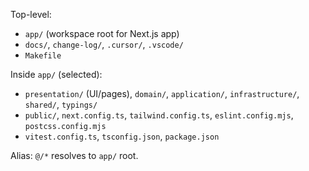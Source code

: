 Top-level:
- `app/` (workspace root for Next.js app)
- `docs/`, `change-log/`, `.cursor/`, `.vscode/`
- `Makefile`

Inside `app/` (selected):
- `presentation/` (UI/pages), `domain/`, `application/`, `infrastructure/`, `shared/`, `typings/`
- `public/`, `next.config.ts`, `tailwind.config.ts`, `eslint.config.mjs`, `postcss.config.mjs`
- `vitest.config.ts`, `tsconfig.json`, `package.json`

Alias: `@/*` resolves to `app/` root.